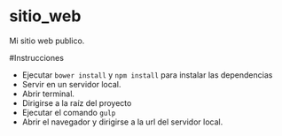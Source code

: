 # sitio_web
Mi sitio web publico.

#Instrucciones

* Ejecutar `bower install` y `npm install` para instalar las dependencias
* Servir en un servidor local.
* Abrir terminal.
* Dirigirse a la raíz del proyecto
* Ejecutar el comando `gulp`
* Abrir el navegador y dirigirse a la url del servidor local.

